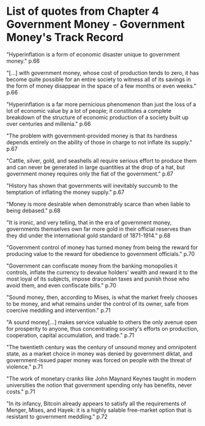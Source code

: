 # List of quotes from Chapter 4 Government Money - Government Money's Track Record

"Hyperinflation is a form of economic disaster unique to government money." p.66

"[...] with government money, whose cost of production tends to zero, it has become quite possible for an entire society to witness all of its savings in the form of money disappear in the space of a few months or even weeks." p.66

"Hyperinflation is a far more pernicious phenomenon than just the loss of a lot of economic value by a lot of people; it constitutes a complete breakdown of the structure of economic production of a society built up over centuries and millenia." p.66

"The problem with government-provided money is that its hardness depends entirely on the ability of those in charge to not inflate its supply." p.67

"Cattle, silver, gold, and seashells all require serious effort to produce them and can never be generated in large quantities at the drop of a hat, but government money requires only the fiat of the government." p.67

"History has shown that governments will inevitably succumb to the temptation of inflating the money supply." p.67

"Money is more desirable when demonstrably scarce than when liable to being debased." p.68

"It is ironic, and very telling, that in the era of government money, governments themselves own far more gold in their official reserves than they did under the international gold standard of 1871-1914." p.68

"Government control of money has turned money from being the reward for producing value to the reward for obedience to government officials." p.70

"Government can confiscate money from the banking monopolies it controls, inflate the currency to devalue holders' wealth and reward it to the most loyal of its subjects, impose draconian taxes and punish those who avoid them, and even confiscate bills." p.70

"Sound money, then, according to Mises, is what the market freely chooses to be money, and what remains under the control of its owner, safe from coercive meddling and intervention." p.71

"A sound money[...] makes service valuable to others the only avenue open for prosperity to anyone, thus concentrating society's efforts on production, cooperation, capital accumulation, and trade." p.71

"The twentieth century was the century of unsound money and omnipotent state, as a market choice in money was denied by government diktat, and government-issued paper money was forced on people with the threat of violence." p.71

"The work of monetary cranks like John Maynard Keynes taught in modern universities the notion that government spending only has benefits, never costs." p.71

"In its infancy, Bitcoin already appears to satisfy all the requirements of Menger, Mises, and Hayek: it is a highly salable free-market option that is resistant to government meddling." p.72
